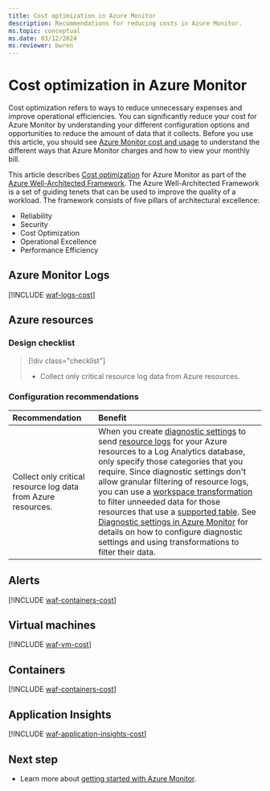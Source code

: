 ```yaml
---
title: Cost optimization in Azure Monitor
description: Recommendations for reducing costs in Azure Monitor.
ms.topic: conceptual
ms.date: 03/12/2024
ms.reviewer: bwren
---
```


# Cost optimization in Azure Monitor

Cost optimization refers to ways to reduce unnecessary expenses and improve operational efficiencies. You can significantly reduce your cost for Azure Monitor by understanding your different configuration options and opportunities to reduce the amount of data that it collects. Before you use this article, you should see [Azure Monitor cost and usage](cost-usage.md) to understand the different ways that Azure Monitor charges and how to view your monthly bill.

This article describes [Cost optimization](/azure/architecture/framework/cost/) for Azure Monitor as part of the [Azure Well-Architected Framework](/azure/architecture/framework/). The Azure Well-Architected Framework is a set of guiding tenets that can be used to improve the quality of a workload. The framework consists of five pillars of architectural excellence:

* Reliability
* Security
* Cost Optimization
* Operational Excellence
* Performance Efficiency

## Azure Monitor Logs

[!INCLUDE [waf-logs-cost](../includes/waf-logs-cost.md)]

## Azure resources

### Design checklist

> [!div class="checklist"]
> * Collect only critical resource log data from Azure resources.

### Configuration recommendations

| Recommendation | Benefit |
|:---------------|:--------|
| Collect only critical resource log data from Azure resources. | When you create [diagnostic settings](../essentials/diagnostic-settings.md) to send [resource logs](../essentials/resource-logs.md) for your Azure resources to a Log Analytics database, only specify those categories that you require. Since diagnostic settings don't allow granular filtering of resource logs, you can use a [workspace transformation](../essentials/data-collection-transformations.md#workspace-transformation-dcr) to filter unneeded data for those resources that use a [supported table](../logs/tables-feature-support.md). See [Diagnostic settings in Azure Monitor](../essentials/diagnostic-settings.md#controlling-costs) for details on how to configure diagnostic settings and using transformations to filter their data. |

## Alerts

[!INCLUDE [waf-containers-cost](../includes/waf-alerts-cost.md)]

## Virtual machines

[!INCLUDE [waf-vm-cost](../includes/waf-vm-cost.md)]

## Containers

[!INCLUDE [waf-containers-cost](../includes/waf-containers-cost.md)]

## Application Insights

[!INCLUDE [waf-application-insights-cost](../includes/waf-application-insights-cost.md)]

## Next step

* Learn more about [getting started with Azure Monitor](getting-started.md).
